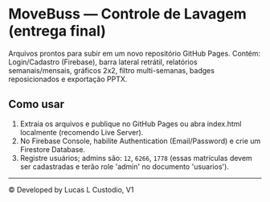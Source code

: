 # MoveBuss — Controle de Lavagem (entrega final)

Arquivos prontos para subir em um novo repositório GitHub Pages.
Contém: Login/Cadastro (Firebase), barra lateral retrátil, relatórios semanais/mensais, gráficos 2x2, filtro multi-semanas, badges reposicionados e exportação PPTX.

## Como usar
1. Extraia os arquivos e publique no GitHub Pages ou abra index.html localmente (recomendo Live Server).
2. No Firebase Console, habilite Authentication (Email/Password) e crie um Firestore Database.
3. Registre usuários; admins são: `12`, `6266`, `1778` (essas matrículas devem ser cadastradas e terão role 'admin' no documento 'usuarios').

---
© Developed by Lucas L Custodio, V1
